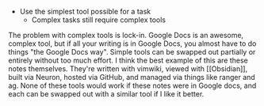  - Use the simplest tool possible for a task
   - Complex tasks still require complex tools



The problem with complex tools is lock-in. Google Docs is an awesome, complex tool, but if all your writing is in Google Docs, you almost have to do things "the Google Docs way". Simple tools can be swapped out partially or entirely without too much effort. I think the best example of this are these notes themselves. They're written with vimwiki, viewed with [[Obsidian]], built via Neuron, hosted via GitHub, and managed via things like ranger and ag. None of these tools would work if these notes were in Google docs, and each can be swapped out with a similar tool if I like it better.
